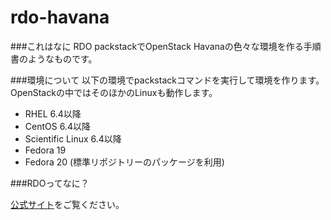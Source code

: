 rdo-havana
==========

###これはなに
RDO packstackでOpenStack Havanaの色々な環境を作る手順書のようなものです。

###環境について
以下の環境でpackstackコマンドを実行して環境を作ります。OpenStackの中ではそのほかのLinuxも動作します。

- RHEL 6.4以降
- CentOS 6.4以降
- Scientific Linux 6.4以降
- Fedora 19
- Fedora 20 (標準リポジトリーのパッケージを利用)

###RDOってなに？

[公式サイト](http://jp-redhat.com/openstack/rdo/)をご覧ください。
